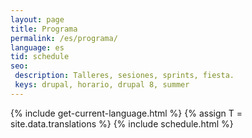 ```yaml
---
layout: page
title: Programa
permalink: /es/programa/
language: es
tid: schedule
seo:
 description: Talleres, sesiones, sprints, fiesta.
 keys: drupal, horario, drupal 8, summer
---
```

{% include get-current-language.html %}
{% assign T = site.data.translations %}
{% include schedule.html %}
